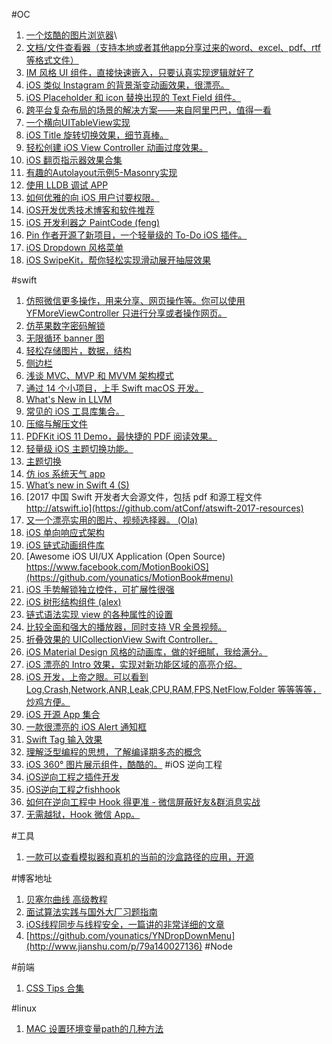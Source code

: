 #OC
1. [一个炫酷的图片浏览器](https://github.com/cbangchen/CBPic2ker)\
2. [文档/文件查看器（支持本地或者其他app分享过来的word、excel、pdf、rtf等格式文件）](https://github.com/jinht/DocViewer)
3. [IM 风格 UI 组件，直接快速嵌入，只要认真实现逻辑就好了](https://github.com/jpush/aurora-imui)
4. [iOS 类似 Instagram 的背景渐变动画效果，很漂亮。 ](https://github.com/cruisediary/Pastel)
5. [iOS Placeholder 和 icon 替换出现的 Text Field 组件。](https://github.com/natangr/KohanaTextField)
6. [跨平台复杂布局的场景的解决方案——来自阿里巴巴，值得一看](https://github.com/alibaba/Tangram-iOS)
7. [一个横向UITableView实现](http://www.jidongchen.com/post/2015-01-31-a-heng-xiang-uitableviewshi-xian)
8. [iOS Title 旋转切换效果，细节真棒。](https://github.com/badoo/BMASpinningLabel)
9. [轻松创建 iOS View Controller 动画过度效果。](https://github.com/Touchwonders/Transition)
10. [iOS 翻页指示器效果合集](https://github.com/ChiliLabs/CHIPageControl)
11. [有趣的Autolayout示例5-Masonry实现](http://tutuge.me/2017/03/12/autolayout-example-with-masonry5/)
12. [使用 LLDB 调试 APP](http://www.imlifengfeng.com/blog/?p=622)
13. [如何优雅的向 iOS 用户讨要权限。](https://github.com/IvanVorobei/RequestPermission)
14. [iOS开发优秀技术博客和软件推荐](https://github.com/imlifengfeng/iOSBlogAndTools)
15. [iOS 开发利器之 PaintCode (feng)](http://www.imlifengfeng.com/blog/?p=602)
16. [Pin 作者开源了新项目，一个轻量级的 To-Do iOS 插件。](https://github.com/cyanzhong/TodayMind)
17. [iOS Dropdown 风格菜单](https://github.com/younatics/YNDropDownMenu)
18. [iOS SwipeKit，帮你轻松实现滑动展开抽屉效果](https://github.com/SwipeCellKit/SwipeCellKit)

#swift
1. [仿照微信更多操作，用来分享、网页操作等。你可以使用 YFMoreViewController 只进行分享或者操作网页。](https://github.com/yeziahehe/YFMoreViewController)
2. [仿苹果数字密码解锁](https://github.com/Ryasnoy/AppLocker)
3. [无限循环 banner 图](https://github.com/12207480/TYCyclePagerView)
4. [轻松存储图片，数据，结构](https://github.com/saoudrizwan/Disk)
5. [侧边栏](https://github.com/fahidattique55/FAPanels)
6. [浅谈 MVC、MVP 和 MVVM 架构模式](https://draveness.me/mvx)
7. [通过 14 个小项目，上手 Swift macOS 开发。](https://github.com/KrisYu/swift14macOSApps)
8. [What's New in LLVM](http://yulingtianxia.com/blog/2017/07/17/What-s-New-in-LLVM-2017/)
9. [常见的 iOS 工具库集合。](https://github.com/marcoarment/FCUtilities)
10. [压缩与解压文件](https://github.com/Meniny/Zipper)
11. [PDFKit iOS 11 Demo，最快捷的 PDF 阅读效果。](https://github.com/kishikawakatsumi/BookReader)
12. [轻量级 iOS 主题切换功能。](https://github.com/regexident/Gestalt)
13. [主题切换](https://github.com/onmyway133/Themes)
13. [仿 ios 系统天气 app](https://github.com/SwiftTsubame/iOS11Weather)
14. [Whatʼs new in Swift 4 (S)](https://github.com/ole/whats-new-in-swift-4)
15. [2017 中国 Swift 开发者大会源文件，包括 pdf 和源工程文件 http://atswift.io](https://github.com/atConf/atswift-2017-resources)
16. [又一个漂亮实用的图片、视频选择器。 (Ola)](https://github.com/tilltue/TLPhotoPicker)
17. [iOS 单向响应式架构](https://github.com/ReactorKit/ReactorKit)
18. [iOS 链式动画组件库](https://github.com/satoshin21/Anima)
19. [Awesome iOS UI/UX Application (Open Source) https://www.facebook.com/MotionBookiOS](https://github.com/younatics/MotionBook#menu)
20. [iOS 手势解锁独立控件，可扩展性很强 ](https://github.com/hsuanchih/CCGestureLock-Swift)
21. [iOS 树形结构组件 (alex)](https://github.com/partho-maple/PBTreeView)
22. [链式语法实现 view 的各种属性的设置](https://github.com/devxoul/SwiftyImage)
23. [比较全面和强大的播放器，同时支持 VR 全景视频。](https://github.com/libobjc/SGPlayer)
24. [折叠效果的 UICollectionView Swift Controller。](https://github.com/Ramotion/gliding-collection)
25. [iOS Material Design 风格的动画库，做的好细腻，我给满分。](https://github.com/material-motion/material-motion-swift)
26. [iOS 漂亮的 Intro 效果，实现对新功能区域的高亮介绍。](https://github.com/Bupterambition/AwesomeIntroGuideView)
27. [iOS 开发，上帝之眼。可以看到 Log,Crash,Network,ANR,Leak,CPU,RAM,FPS,NetFlow,Folder 等等等等，炒鸡方便。](https://github.com/zixun/GodEye)
28. [iOS 开源 App 集合](https://github.com/dkhamsing/open-source-ios-apps)
29. [一款很漂亮的 iOS Alert 通知框](https://github.com/Codigami/CFAlertViewController)
30. [Swift Tag 输入效果](https://github.com/uber/UBTokenBar)
31. [理解泛型编程的思想，了解编译期多态的概念](https://boxueio.com/series/protocol-and-generic/episode/189)
32. [iOS 360° 图片展示组件，酷酷的。](https://github.com/scihant/CTPanoramaView)
#iOS 逆向工程
1. [iOS逆向工程之插件开发](http://www.imlifengfeng.com/blog/?p=677)
2. [iOS逆向工程之fishhook](http://www.imlifengfeng.com/blog/?p=692)
3. [如何在逆向工程中 Hook 得更准 - 微信屏蔽好友&群消息实战](http://yulingtianxia.com/blog/2017/03/06/How-to-hook-the-correct-method-in-reverse-engineering/)
4. [无需越狱，Hook 微信 App。](http://yulingtianxia.com/blog/2017/02/28/Make-WeChat-Great-Again/)

#工具
1. [一款可以查看模拟器和真机的当前的沙盒路径的应用，开源](https://github.com/luckytianyiyan/TySimulator)


#博客地址
1. [贝塞尔曲线 高级教程](https://pomax.github.io/bezierinfo/zh-CN/)
2. [面试算法实践与国外大厂习题指南](https://zhuanlan.zhihu.com/p/25719965)
3. [iOS线程同步与线程安全，一篇讲的非常详细的文章](http://www.imlifengfeng.com/blog/?p=582)
4. [https://github.com/younatics/YNDropDownMenu](http://www.jianshu.com/p/79a140027136)
#Node

#前端
1. [CSS Tips 合集](https://github.com/AllThingsSmitty/css-protips)

#linux
1. [MAC 设置环境变量path的几种方法](http://www.flakor.cn/2014-09-14-714.html)
